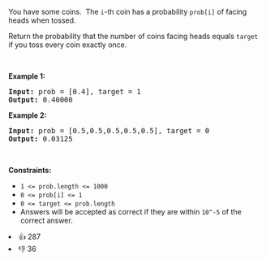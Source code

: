 <p>You have some coins.&nbsp; The <code>i</code>-th&nbsp;coin has a probability&nbsp;<code>prob[i]</code> of facing heads when tossed.</p>

<p>Return the probability that the number of coins facing heads equals <code>target</code> if you toss every coin exactly once.</p>

<p>&nbsp;</p> 
<p><strong class="example">Example 1:</strong></p> 
<pre><strong>Input:</strong> prob = [0.4], target = 1
<strong>Output:</strong> 0.40000
</pre>
<p><strong class="example">Example 2:</strong></p> 
<pre><strong>Input:</strong> prob = [0.5,0.5,0.5,0.5,0.5], target = 0
<strong>Output:</strong> 0.03125
</pre> 
<p>&nbsp;</p> 
<p><strong>Constraints:</strong></p>

<ul> 
 <li><code>1 &lt;= prob.length &lt;= 1000</code></li> 
 <li><code>0 &lt;= prob[i] &lt;= 1</code></li> 
 <li><code>0 &lt;= target&nbsp;</code><code>&lt;= prob.length</code></li> 
 <li>Answers will be accepted as correct if they are within <code>10^-5</code> of the correct answer.</li> 
</ul>

<div><li>👍 287</li><li>👎 36</li></div>